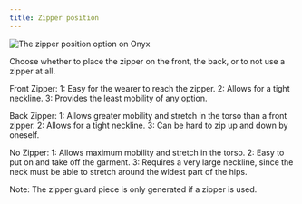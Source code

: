 ```yaml
---
title: Zipper position
---
```


![The zipper position option on Onyx](zipperposition.svg)

Choose whether to place the zipper on the front, the back, or to not use a zipper at all.

Front Zipper: 1: Easy for the wearer to reach the zipper. 2: Allows for a tight neckline. 3: Provides the least mobility of any option.

Back Zipper: 1: Allows greater mobility and stretch in the torso than a front zipper. 2: Allows for a tight neckline. 3: Can be hard to zip up and down by oneself.

No Zipper: 1: Allows maximum mobility and stretch in the torso. 2: Easy to put on and take off the garment. 3: Requires a very large neckline, since the neck must be able to stretch around the widest part of the hips.

Note: The zipper guard piece is only generated if a zipper is used.
